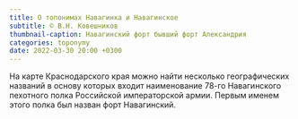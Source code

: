 ```yaml
---
title: О топонимах Навагинка и Навагинское
subtitle: © В.Н. Ковешников
thumbnail-caption: Навагинский форт бывший форт Александрия
categories: toponymy
date: 2022-03-30 20:00 +0300
---
```

На карте Краснодарского края можно найти несколько географических названий в основу которых входит наименование 78-го Навагинского пехотного полка Российской императорской армии. Первым именем этого полка был назван форт Навагинский.
